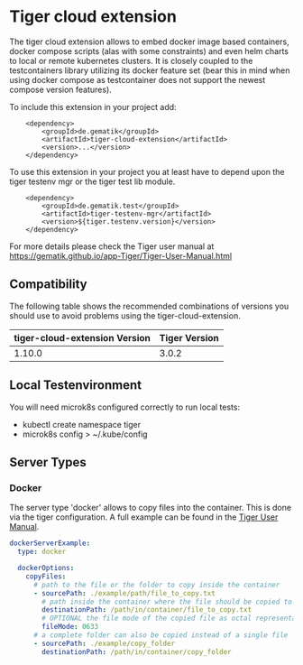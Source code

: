 # Tiger cloud extension

The tiger cloud extension allows to embed docker image based containers, docker compose scripts (alas with some
constraints) and even helm charts to local or remote kubernetes clusters.
It is closely coupled to the testcontainers library utilizing its docker feature set (bear this in mind when using
docker compose as testcontainer does not support the newest compose version features).

To include this extension in your project add:

```
    <dependency>
        <groupId>de.gematik</groupId>
        <artifactId>tiger-cloud-extension</artifactId>
        <version>...</version>
    </dependency>
```

To use this extension in your project you at least have to depend upon the tiger testenv mgr or the tiger test lib
module.

```
    <dependency>
        <groupId>de.gematik.test</groupId>
        <artifactId>tiger-testenv-mgr</artifactId>
        <version>${tiger.testenv.version}</version>
    </dependency>
```

For more details please check the Tiger user manual at https://gematik.github.io/app-Tiger/Tiger-User-Manual.html

## Compatibility

The following table shows the recommended combinations of versions you should use to avoid problems using the
tiger-cloud-extension.

| tiger-cloud-extension Version | Tiger Version |
|-------------------------------|---------------|
| 1.10.0                        | 3.0.2         |

## Local Testenvironment

You will need microk8s configured correctly to run local tests:

* kubectl create namespace tiger
* microk8s config > ~/.kube/config

## Server Types

### Docker

The server type 'docker' allows to copy files into the container. This is done via the tiger configuration. A full
example can be found in
the [Tiger User Manual](https://gematik.github.io/app-Tiger/Tiger-User-Manual.html#_docker_container_node).

```yaml
dockerServerExample:
  type: docker

  dockerOptions:
    copyFiles:
      # path to the file or the folder to copy inside the container
      - sourcePath: ./example/path/file_to_copy.txt
        # path inside the container where the file should be copied to
        destinationPath: /path/in/container/file_to_copy.txt
        # OPTIONAL the file mode of the copied file as octal representation (see https://en.wikipedia.org/wiki/File-system_permissions#numericNotation
        fileMode: 0633
      # a complete folder can also be copied instead of a single file
      - sourcePath: ./example/copy_folder
        destinationPath: /path/in/container/copy_folder
```
